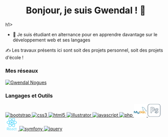 <h1 align="center"> Bonjour, je suis Gwendal ! 🌻</h1>h1>

- 🌱 Je suis étudiant en alternance pour en apprendre davantage sur le développement web et ses langages

✍️ Les travaux présents ici sont soit des projets personnel, soit des projets d'école !

<h3>Mes réseaux</h3>
  <a href="https://www.linkedin.com/in/gwendal-nogues-1369a3217/" target="_blank"><img align="center"
      src="https://upload.wikimedia.org/wikipedia/commons/thumb/8/81/LinkedIn_icon.svg/2048px-LinkedIn_icon.svg.png"
      alt="Gwendal Nogues" height="40" width="40" /></a>

<h3>Langages et Outils</h3>
<a href="https://getbootstrap.com" rel="noreferrer" target="_blank">
    <img src="https://upload.wikimedia.org/wikipedia/commons/thumb/b/b2/Bootstrap_logo.svg/2560px-Bootstrap_logo.svg.png"
      alt="bootstrap" width="40" height="40" /> 
</a>
<a href="https://www.w3schools.com/css/" target="_blank"
    rel="noreferrer"> <img
      src="https://upload.wikimedia.org/wikipedia/commons/thumb/d/d5/CSS3_logo_and_wordmark.svg/1200px-CSS3_logo_and_wordmark.svg.png" alt="css3"
      width="40" height="40" /> 
</a>
<a href="https://www.w3.org/html/" rel="noreferrer" target="_blank"> <img
      src="https://upload.wikimedia.org/wikipedia/commons/thumb/6/61/HTML5_logo_and_wordmark.svg/2048px-HTML5_logo_and_wordmark.svg.png"
      alt="html5" width="40" height="40" /> 
</a>
<a href="https://www.adobe.com/in/products/illustrator.html" target="_blank"
     rel="noreferrer"> <img
      src="https://cdn.pixabay.com/photo/2021/02/03/12/28/adobe-illustrator-5977785_960_720.png" alt="illustrator" width="40"
      height="40" /> 
</a>
<a href="https://developer.mozilla.org/en-US/docs/Web/JavaScript" target="_blank"
    rel="noreferrer"> <img
      src="https://upload.wikimedia.org/wikipedia/commons/6/6a/JavaScript-logo.png"
      alt="javascript" width="40" height="40" /> 
</a>
<a href="https://www.php.net/docs.php" target="_blank"
    rel="noreferrer"> <img
      src="https://upload.wikimedia.org/wikipedia/commons/thumb/2/27/PHP-logo.svg/2560px-PHP-logo.svg.png"
      alt="php" width="40" height="40" /> 
</a>
<a href="https://www.mysql.com/" rel="noreferrer" target="_blank"> <img
      src="https://raw.githubusercontent.com/devicons/devicon/master/icons/mysql/mysql-original-wordmark.svg"
      alt="mysql" width="40" height="40" /> 
</a>
<a href="https://www.photoshop.com/en" target="_blank"
    rel="noreferrer"> <img
      src="https://raw.githubusercontent.com/devicons/devicon/master/icons/photoshop/photoshop-line.svg" alt="photoshop"
      width="40" height="40" /> 
</a>
<a href="https://reactjs.org/" rel="noreferrer" target="_blank"> <img
      src="https://raw.githubusercontent.com/devicons/devicon/master/icons/react/react-original-wordmark.svg"
      alt="react" width="40" height="40" /> 
</a>
<a href="https://symfony.com/" rel="noreferrer" target="_blank"> <img
      src="https://cdn.worldvectorlogo.com/logos/symfony.svg"
      alt="symfony" width="40" height="40" /> 
</a>
<a href="https://jquery.com/" rel="noreferrer" target="_blank"> <img
      src="https://images.icon-icons.com/2699/PNG/512/jquery_vertical_logo_icon_169489.png"
      alt="jquery" width="40" height="40" /> 
</a>


